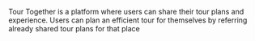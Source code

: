 Tour Together is a platform where users can share their tour plans and experience.
Users can plan an efficient tour for themselves by referring already shared tour plans for that place

